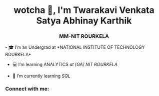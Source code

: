 <h1 align="center"> wotcha 👋, I'm Twarakavi Venkata Satya Abhinay Karthik</h1>
<h3 align="center">MM-NIT ROURKELA</h3>
- 🎓 I’m an Undergrad at *NATIONAL INSTITUTE OF TECHNOLOGY ROURKELA*

- 💻 I’m learning ANALYTICS *at [GA] NIT ROURKELA*

- 🌱 I’m currently learning *SQL*
<h3 align="left">Connect with me:</h3>
<p align="left">
<a href="https://twitter.com/https://twitter.com/tvsabhinay" src="https://raw.githubusercontent.com/rahuldkjain/github-profile-readme-generator/master/src/images/icons/Social/twitter.svg" alt="https://twitter.com/tvsabhinay" height="30" width="40" /></a>
<a href="https://linkedin.com/in/https://www.linkedin.com/in/abhinay-karthik-tvs-04318623b/"  src="https://raw.githubusercontent.com/rahuldkjain/github-profile-readme-generator/master/src/images/icons/Social/linked-in-alt.svg" alt="https://www.linkedin.com/in/abhinay-karthik-tvs-04318623b/" height="30" width="40" /></a>
<a href="https://fb.com/https://www.facebook.com/profile.php?id=100016432831254" src="https://raw.githubusercontent.com/rahuldkjain/github-profile-readme-generator/master/src/images/icons/Social/facebook.svg" alt="https://www.facebook.com/profile.php?id=100016432831254" height="30" width="40" /></a>
<a href="https://instagram.com/https://www.instagram.com/abhinay_karthik23/" src="https://raw.githubusercontent.com/rahuldkjain/github-profile-readme-generator/master/src/images/icons/Social/instagram.svg" alt="https://www.instagram.com/abhinay_karthik23/" height="30" width="40" /></a>
